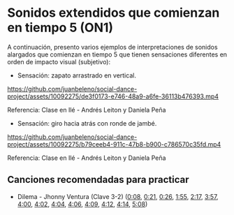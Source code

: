 # Sonidos extendidos que comienzan en tiempo 5 (ON1)

A continuación, presento varios ejemplos de interpretaciones de sonidos alargados que comienzan en tiempo 5 que tienen sensaciones diferentes en orden de impacto visual (subjetivo):

- Sensación: zapato arrastrado en vertical.

https://github.com/juanbeleno/social-dance-project/assets/10092275/de3f0173-e746-48a9-a6fe-36113b476393.mp4

Referencia: Clase en Ilé - Andrés Leiton y Daniela Peña

- Sensación: giro hacia atrás con ronde de jambé.

https://github.com/juanbeleno/social-dance-project/assets/10092275/b79ceeb4-911c-47b8-b900-c786570c35fd.mp4

Referencia: Clase en Ilé - Andrés Leiton y Daniela Peña

## Canciones recomendadas para practicar

- Dilema - Jhonny Ventura (Clave 3-2) ([0:08](https://youtu.be/vYNHgJ7Udcw?t=8), [0:21](https://youtu.be/vYNHgJ7Udcw?t=21), [0:26](https://youtu.be/vYNHgJ7Udcw?t=26), [1:55](https://youtu.be/vYNHgJ7Udcw?t=115), [2:17](https://youtu.be/vYNHgJ7Udcw?t=137), [3:57](https://youtu.be/vYNHgJ7Udcw?t=237), [4:00](https://youtu.be/vYNHgJ7Udcw?t=240), [4:02](https://youtu.be/vYNHgJ7Udcw?t=242), [4:04](https://youtu.be/vYNHgJ7Udcw?t=244), [4:06](https://youtu.be/vYNHgJ7Udcw?t=246), [4:09](https://youtu.be/vYNHgJ7Udcw?t=249), [4:12](https://youtu.be/vYNHgJ7Udcw?t=252), [4:14](https://youtu.be/vYNHgJ7Udcw?t=254), [5:08](https://youtu.be/vYNHgJ7Udcw?t=308))
